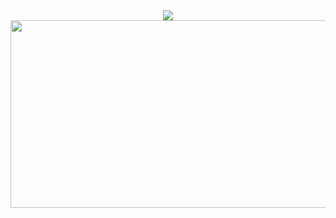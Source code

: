 <div align= "center">
    <img src="https://capsule-render.vercel.app/api?type=waving&color=gradient&height=180&text=ChaeYeon%20KIM&animation=twinkling&fontColor=ffffff&fontSize=60" />
</div>

<a href="https://www.gitanimals.org/en_US?utm_medium=image&utm_source=kim-chaeyeon&utm_content=farm">
<img
  src="https://render.gitanimals.org/farms/kim-chaeyeon"
  width="600"
  height="300"
/>
</a>
